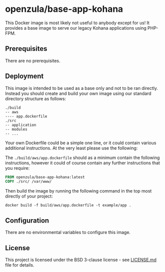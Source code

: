 # openzula/base-app-kohana
This Docker image is most likely not useful to anybody except for us! It provides a base image to serve our legacy
Kohana applications using PHP-FPM.

## Prerequisites
There are no prerequisites.

## Deployment
This image is intended to be used as a base only and not to be ran directly. Instead you should create and build your
own image using our standard directory structure as follows:

```
./build
-- aws
---- app.dockerfile
./src
-- application
-- modules
-- ...
```

Your own Dockerfile could be a simple one line, or it could contain various additional instructions. At the very least
please use the following:

The `./build/aws/app.dockerfile` should as a minimum contain the following instructions, however it could of course
contain any further instructions that you require:

```dockerfile
FROM openzula/base-app-kohana:latest
COPY ./src/ /var/www/
```

Then build the image by running the following command in the top most directly of your project:

```shell script
docker build -f build/aws/app.dockerfile -t example/app .
```

## Configuration
There are no environmental variables to configure this image.

## License
This project is licensed under the BSD 3-clause license - see [LICENSE.md](LICENSE.md) file for details.
